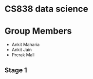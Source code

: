 CS838 data science
==============

Group Members
==============================

* Ankit Maharia
* Ankit Jain
* Prerak Mall

Stage 1
--------
